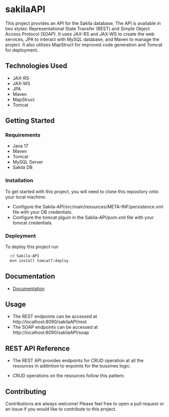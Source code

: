 # sakilaAPI
This project provides an API for the Sakila database,  The API is available in two styles: Representational State Transfer (REST) and Simple Object Access Protocol (SOAP). It uses JAX-RS and JAX-WS to create the web services, JPA to interact with MySQL database, and Maven to manage the project. It also utilizes MapStruct for improved code generation and Tomcat for deployment.


## Technologies Used

- JAX-RS
- JAX-WS
- JPA
- Maven
- MapStruct
- Tomcat
## Getting Started


### Requirements

- Java 17
- Maven
- Tomcat
- MySQL Server
- Sakila DB


### Installation

To get started with this project, you will need to clone this repository onto your local machine:

- Configure the Sakila-API/src/main/resources/META-INF/persistence.xml file with your DB credentials.
- Configure the tomcat plguin in the Sakila-API/pom.xml file with your tomcat credentials.


### Deployment

To deploy this project run

```bash
  cd Sakila-API
  mvn install tomcat7:deploy
```


## Documentation

- [Documentation](https://documenter.getpostman.com/view/18968433/2s93Y3ug3i)

## Usage
- The REST endpoints can be accessed at http://localhost:8090/sakilaAPI/rest
- The SOAP endpoints can be accessed at http://localhost:8090/sakilaAPI/soap
## REST API Reference

- The REST API provides endpoints for CRUD operation at all the resources in addintion to enpoints for the bussines logic.

- CRUD operations on the resources follow this pattern.

## Contributing

Contributions are always welcome! Please feel free to open a pull request or an issue if you would like to contribute to this project.